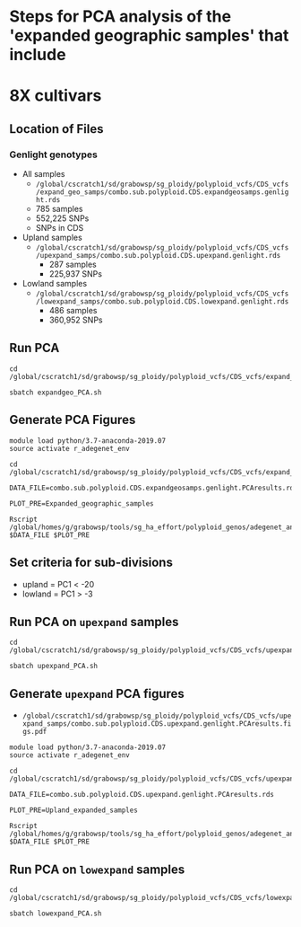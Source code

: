 # Steps for PCA analysis of the 'expanded geographic samples' that include
#   8X cultivars

## Location of Files
### Genlight genotypes
* All samples
  * `/global/cscratch1/sd/grabowsp/sg_ploidy/polyploid_vcfs/CDS_vcfs/expand_geo_samps/combo.sub.polyploid.CDS.expandgeosamps.genlight.rds`
  * 785 samples
  * 552,225 SNPs
  * SNPs in CDS
* Upland samples
  * `/global/cscratch1/sd/grabowsp/sg_ploidy/polyploid_vcfs/CDS_vcfs/upexpand_samps/combo.sub.polyploid.CDS.upexpand.genlight.rds`
    * 287 samples    
    * 225,937 SNPs
* Lowland samples
  * `/global/cscratch1/sd/grabowsp/sg_ploidy/polyploid_vcfs/CDS_vcfs/lowexpand_samps/combo.sub.polyploid.CDS.lowexpand.genlight.rds`
    * 486 samples
    * 360,952 SNPs

## Run PCA
```
cd /global/cscratch1/sd/grabowsp/sg_ploidy/polyploid_vcfs/CDS_vcfs/expand_geo_samps

sbatch expandgeo_PCA.sh
```

## Generate PCA Figures
```
module load python/3.7-anaconda-2019.07
source activate r_adegenet_env

cd /global/cscratch1/sd/grabowsp/sg_ploidy/polyploid_vcfs/CDS_vcfs/expand_geo_samps

DATA_FILE=combo.sub.polyploid.CDS.expandgeosamps.genlight.PCAresults.rds

PLOT_PRE=Expanded_geographic_samples

Rscript /global/homes/g/grabowsp/tools/sg_ha_effort/polyploid_genos/adegenet_analysis/pca_figs_adegenet.r $DATA_FILE $PLOT_PRE
```

## Set criteria for sub-divisions
* upland = PC1 < -20
* lowland = PC1 > -3

## Run PCA on `upexpand` samples
```
cd /global/cscratch1/sd/grabowsp/sg_ploidy/polyploid_vcfs/CDS_vcfs/upexpand_samps

sbatch upexpand_PCA.sh
```

## Generate `upexpand` PCA figures
* `/global/cscratch1/sd/grabowsp/sg_ploidy/polyploid_vcfs/CDS_vcfs/upexpand_samps/combo.sub.polyploid.CDS.upexpand.genlight.PCAresults.figs.pdf`
```
module load python/3.7-anaconda-2019.07
source activate r_adegenet_env

cd /global/cscratch1/sd/grabowsp/sg_ploidy/polyploid_vcfs/CDS_vcfs/upexpand_samps

DATA_FILE=combo.sub.polyploid.CDS.upexpand.genlight.PCAresults.rds

PLOT_PRE=Upland_expanded_samples

Rscript /global/homes/g/grabowsp/tools/sg_ha_effort/polyploid_genos/adegenet_analysis/pca_figs_adegenet.r $DATA_FILE $PLOT_PRE
```

## Run PCA on `lowexpand` samples
```
cd /global/cscratch1/sd/grabowsp/sg_ploidy/polyploid_vcfs/CDS_vcfs/lowexpand_samps

sbatch lowexpand_PCA.sh
```


